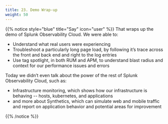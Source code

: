 ```yaml
---
title: 23. Demo Wrap-up
weight: 50
---
```


{{% notice style="blue" title="Say" icon="user" %}}
That wraps up the demo of Splunk Observability Cloud. We were able to:

* Understand what real users were experiencing
* Troubleshoot a particularly long page load, by following it’s trace across the front and back end and right to the log entries
* Use tag spotlight, in both RUM and APM, to understand blast radius and context for our performance issues and errors

Today we didn’t even talk about the power of the rest of Splunk Observability Cloud, such as:

* Infrastructure monitoring, which shows how our infrastructure is behaving -- hosts, kubernetes, and applications
* and more about Synthetics, which can simulate web and mobile traffic and report on application behavior and potential areas for improvement 

{{% /notice %}}